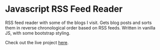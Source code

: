 # Javascript RSS Feed Reader

RSS feed reader with some of the blogs I visit. Gets blog posts and sorts them in reverse chronological order based on RSS feeds. Written in vanilla JS, with some bootstrap styling.

Check out the live project [here](https://blake-hodges.github.io/rss-reader).
